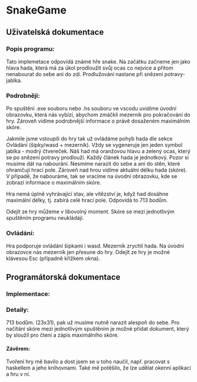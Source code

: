 # SnakeGame

## Uživatelská dokumentace

### Popis programu: 
Tato implemetace odpovídá známé hře snake. Na začátku začneme jen jako hlava hada, která má za úkol prodloužit svůj ocas co nejvíce a přitom nenabourat do sebe ani do zdi. Prodlužování nastane při snězení potravy-jablka.

### Podrobněji: 
Po spuštění .exe souboru nebo .hs souboru ve vscodu uvidíme úvodní obrazovku, která nás vybízí, abychom zmáčkli mezerník pro pokračování do hry. Zároveň vidíme podrobnější informace o právě dosaženém maximálním skóre. 

Jakmile jsme vstoupili do hry tak už ovládáme pohyb hada dle sekce Ovládání (šipky/wasd + mezerník).
Vždy se vygeneruje jen jeden symbol jablka - modrý čtvereček.
Náš had má oranžovou hlavu a zelený ocas, který se po snězení potravy prodlouží.
Každý článek hada je jednotkový.
Pozor si musíme dát na nabourání. Nesmíme narazit do sebe a ani do stěn, které ohraničují hrací pole.
Zároveň nad hrou vidíme aktuální délku hada (skóre). V případě, že nabouráme, tak se vracíme na úvodní
obrazovku, kde se zobrazí informace o maximálním skóre. 

Hra nemá úplně vyhrávající stav, ale vítězství je, když had dosáhne maximální délky, tj. zabírá celé hrací
pole. Odpovídá to 713 bodům.

Odejít ze hry můžeme v libovolný moment. Skóre se mezi jednotlivým spuštěním programu neukládájí.

### Ovládání:
Hra podporuje ovládání šipkami i wasd. 
Mezerník zrychlí hada. Na úvodní obrazovce nás mezerník jen přesune do hry. 
Odejít ze hry je možné klávesou Esc (případně křížkem okna).


## Programátorská dokumentace

### Implementace:

### Detaily:
713 bodům. (23x31), pak už musíme nutně narazit alespoň do sebe.
Pro načítání skóre mezi jednotlivým spuštěním je možné přidat dokument, který by sloužil pro čtení a zápis maximálního skóre.

#### Závěrem:
Tvoření hry mě bavilo a dost jsem se u toho naučil, např. pracovat s haskellem a jeho knihovnami. Také mě potěšilo, že lze udělat okenní aplikaci a hru v ní.